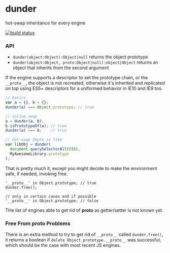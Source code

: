 dunder
======
hot-swap inheritance for every engine

[![build status](https://secure.travis-ci.org/WebReflection/dunder.png)](http://travis-ci.org/WebReflection/dunder)

### API

  * `dunder(object:Object):Object|null` returns the object prototype
  * `dunder(object:Object, proto:Object|null):object|Object` returns an object that inherits from the second argument

If the engine supports a descriptor to set the prototype chain, or the `__proto__`, the object is not recreated, otherwise it's inherited and replicated on top using ES5+ descriptors for a uniformed behavior in IE10 and IE9 too.

```javascript
// basics
var a = {}, b = {};
dunder(a) === Object.prototype; // true

// inline swap
a = dunder(a, b);
b.isPrototypeOf(a); // true
dunder(a) === b;    // true

// hot-swap Zepto.js like
var libObj = dunder(
  document.querySelectorAll(CSS),
  MyAwesomeLibrary.prototype
);
```

That is pretty much it, except you might decide to make the environment safe, if needed, invoking free.

```
'__proto__' in Object.prototype; // true
dunder.free();

// only in certain cases and if possible
'__proto__' in Object.prototype; // false
```

THe list of engines able to get rid of __proto__ as getter/setter is not known yet.

### Free From __proto__ Problems

There is an extra method to try to get rid of `__proto__` called `dunder.free()`, it returns a boolean if `delete Object.prototype.__proto__` was successful, which should be the case with most recent JS engines.